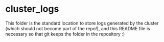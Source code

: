# cluster_logs

This folder is the standard location to store logs generated by the cluster (which should not become part of the repo!), and this README file is necessary so that git keeps the folder in the repository :)
